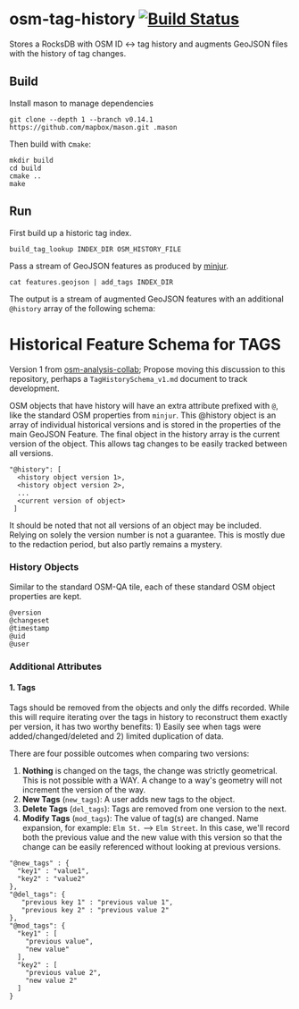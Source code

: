 # osm-tag-history [![Build Status](https://travis-ci.org/mapbox/osm-tag-history.svg?branch=master)](https://travis-ci.org/mapbox/osm-tag-history)
Stores a RocksDB with OSM ID &lt;-> tag history and augments GeoJSON files with the history of tag changes.

## Build


Install mason to manage dependencies

```
git clone --depth 1 --branch v0.14.1 https://github.com/mapbox/mason.git .mason
```

Then build with c`make`:
```
mkdir build
cd build
cmake ..
make
```

## Run

First build up a historic tag index.

```
build_tag_lookup INDEX_DIR OSM_HISTORY_FILE
```

Pass a stream of GeoJSON features as produced by [minjur](https://github.com/mapbox/minjur).

```
cat features.geojson | add_tags INDEX_DIR
```

The output is a stream of augmented GeoJSON features with an additional `@history` array of the following schema:

# Historical Feature Schema for TAGS
Version 1 from [osm-analysis-collab](https://github.com/mapbox/osm-analysis-collab/issues/30); Propose moving this discussion to this repository, perhaps a `TagHistorySchema_v1.md` document to track development.

OSM objects that have history will have an extra attribute prefixed with `@`, like the standard OSM properties from `minjur`. This @history object is an array of individual historical versions and is stored in the properties of the main GeoJSON Feature. The final object in the history array is the current version of the object. This allows tag changes to be easily tracked between all versions.
```
"@history": [ 
  <history object version 1>,
  <history object version 2>,
  ...
  <current version of object>
 ]
 ```
It should be noted that not all versions of an object may be included. Relying on solely the version number is not a guarantee. This is mostly due to the redaction period, but also partly remains a mystery.

### History Objects

Similar to the standard OSM-QA tile, each of these standard OSM object properties are kept.
```
@version
@changeset
@timestamp
@uid
@user
```

### Additional Attributes
#### 1. Tags

Tags should be removed from the objects and only the diffs recorded. While this will require iterating over the tags in history to reconstruct them exactly per version, it has two worthy benefits: 1) Easily see when tags were added/changed/deleted and 2) limited duplication of data.

There are four possible outcomes when comparing two versions:

1. **Nothing** is changed on the tags, the change was strictly geometrical. This is not possible with a WAY. A change to a way's geometry will not increment the version of the way.
1. **New Tags** (`new_tags`): A user adds new tags to the object.
1. **Delete Tags** (`del_tags`): Tags are removed from one version to the next.
1. **Modify Tags** (`mod_tags`): The value of tag(s) are changed. Name expansion, for example: `Elm St.` --> `Elm Street`. In this case, we'll record both the previous value and the new value with this version so that the change can be easily referenced without looking at previous versions.
```
"@new_tags" : { 
  "key1" : "value1", 
  "key2" : "value2" 
},
"@del_tags": {
   "previous key 1" : "previous value 1",
   "previous key 2" : "previous value 2"
},
"@mod_tags": {
  "key1" : [
    "previous value",
    "new value"
  ],
  "key2" : [
    "previous value 2",
    "new value 2"
  ]
}
```

